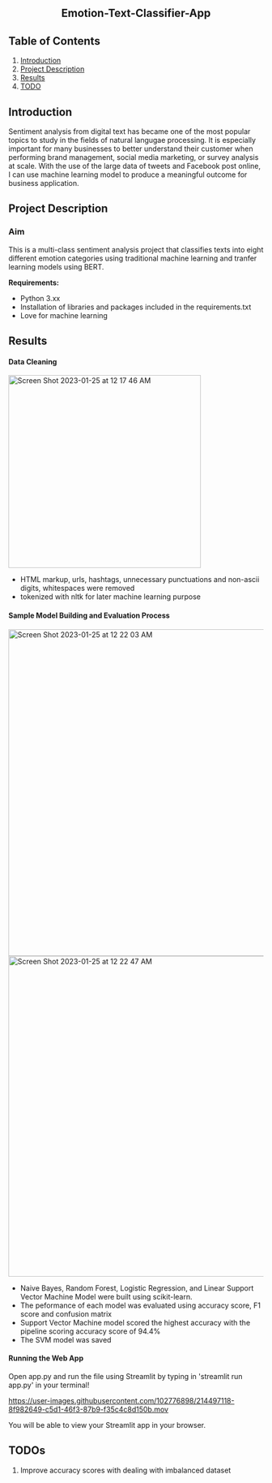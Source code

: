 <center><h2>Emotion-Text-Classifier-App</h2></center>

<h2>Table of Contents </h2>

1. <a href="#introduction">Introduction</a> 
2. <a href="#project">Project Description</a> 
3. <a href="#result">Results</a> 
4. <a href="#todo">TODO</a> 
  
<h2 id="introduction">Introduction </h2>
<p>Sentiment analysis from digital text has became one of the most popular topics to study in the fields of natural langugae processing. It is especially important for many businesses to better understand their customer when performing brand management, social media marketing, or survey analysis at scale. With the use of the large data of tweets and Facebook post online, I can use machine learning model to produce a meaningful outcome for business application.<p>

<h2 id="project">Project Description </h2>

### Aim
This is a multi-class sentiment analysis project that classifies texts into eight different emotion categories using traditional machine learning and tranfer learning models using BERT.

**Requirements:** 
- Python 3.xx
- Installation of libraries and packages included in the requirements.txt
- Love for machine learning

<h2 id="results">Results </h2>

#### Data Cleaning 
<img width="380" alt="Screen Shot 2023-01-25 at 12 17 46 AM" src="https://user-images.githubusercontent.com/102776898/214494068-00ae1419-f718-4595-a771-766cb12a64fe.png">

- HTML markup, urls, hashtags, unnecessary punctuations and non-ascii digits, whitespaces were removed 
- tokenized with nltk for later machine learning purpose

#### Sample Model Building and Evaluation Process
<img width="644" alt="Screen Shot 2023-01-25 at 12 22 03 AM" src="https://user-images.githubusercontent.com/102776898/214494661-757b1a99-3413-4f6b-a196-b0700fd18ad7.png">
<img width="632" alt="Screen Shot 2023-01-25 at 12 22 47 AM" src="https://user-images.githubusercontent.com/102776898/214494758-fd16a49b-b3fb-4891-9186-d1606b78dcac.png">

- Naive Bayes, Random Forest, Logistic Regression, and Linear Support Vector Machine Model were built using scikit-learn.
- The peformance of each model was evaluated using accuracy score, F1 score and confusion matrix 
- Support Vector Machine model scored the highest accuracy with the pipeline scoring accuracy score of 94.4%
- The SVM model was saved 

#### Running the Web App
Open app.py and run the file using Streamlit by typing in 'streamlit run app.py' in your terminal!

https://user-images.githubusercontent.com/102776898/214497118-8f982649-c5d1-46f3-87b9-f35c4c8d150b.mov

You will be able to view your Streamlit app in your browser.

<h2 id="todo">TODOs </h2>

1. Improve accuracy scores with dealing with imbalanced dataset
